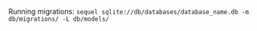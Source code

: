 Running migrations: `sequel sqlite://db/databases/database_name.db -m db/migrations/ -L db/models/`
